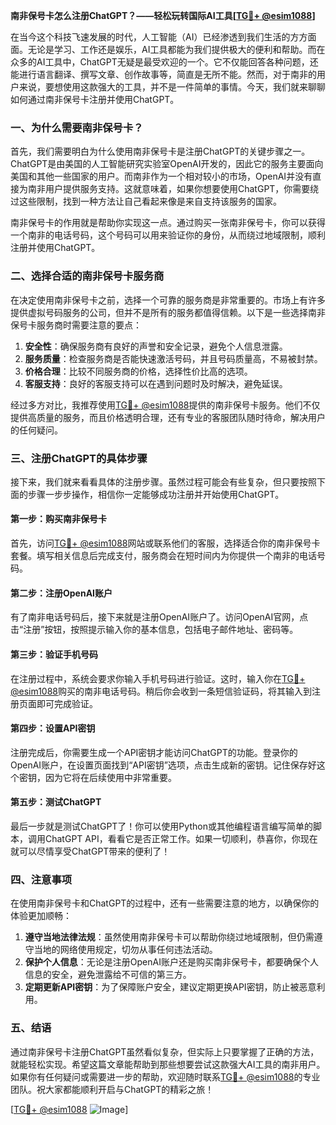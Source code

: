 **南非保号卡怎么注册ChatGPT？——轻松玩转国际AI工具[[TG💪+ @esim1088](https://t.me/s/esim1088)]**

在当今这个科技飞速发展的时代，人工智能（AI）已经渗透到我们生活的方方面面。无论是学习、工作还是娱乐，AI工具都能为我们提供极大的便利和帮助。而在众多的AI工具中，ChatGPT无疑是最受欢迎的一个。它不仅能回答各种问题，还能进行语言翻译、撰写文章、创作故事等，简直是无所不能。然而，对于南非的用户来说，要想使用这款强大的工具，并不是一件简单的事情。今天，我们就来聊聊如何通过南非保号卡注册并使用ChatGPT。

### **一、为什么需要南非保号卡？**

首先，我们需要明白为什么使用南非保号卡是注册ChatGPT的关键步骤之一。ChatGPT是由美国的人工智能研究实验室OpenAI开发的，因此它的服务主要面向美国和其他一些国家的用户。而南非作为一个相对较小的市场，OpenAI并没有直接为南非用户提供服务支持。这就意味着，如果你想要使用ChatGPT，你需要绕过这些限制，找到一种方法让自己看起来像是来自支持该服务的国家。

南非保号卡的作用就是帮助你实现这一点。通过购买一张南非保号卡，你可以获得一个南非的电话号码，这个号码可以用来验证你的身份，从而绕过地域限制，顺利注册并使用ChatGPT。

### **二、选择合适的南非保号卡服务商**

在决定使用南非保号卡之前，选择一个可靠的服务商是非常重要的。市场上有许多提供虚拟号码服务的公司，但并不是所有的服务都值得信赖。以下是一些选择南非保号卡服务商时需要注意的要点：

1. **安全性**：确保服务商有良好的声誉和安全记录，避免个人信息泄露。
2. **服务质量**：检查服务商是否能快速激活号码，并且号码质量高，不易被封禁。
3. **价格合理**：比较不同服务商的价格，选择性价比高的选项。
4. **客服支持**：良好的客服支持可以在遇到问题时及时解决，避免延误。

经过多方对比，我推荐使用[TG💪+ @esim1088](https://t.me/s/esim1088)提供的南非保号卡服务。他们不仅提供高质量的服务，而且价格透明合理，还有专业的客服团队随时待命，解决用户的任何疑问。

### **三、注册ChatGPT的具体步骤**

接下来，我们就来看看具体的注册步骤。虽然过程可能会有些复杂，但只要按照下面的步骤一步步操作，相信你一定能够成功注册并开始使用ChatGPT。

#### **第一步：购买南非保号卡**

首先，访问[TG💪+ @esim1088](https://t.me/s/esim1088)网站或联系他们的客服，选择适合你的南非保号卡套餐。填写相关信息后完成支付，服务商会在短时间内为你提供一个南非的电话号码。

#### **第二步：注册OpenAI账户**

有了南非电话号码后，接下来就是注册OpenAI账户了。访问OpenAI官网，点击“注册”按钮，按照提示输入你的基本信息，包括电子邮件地址、密码等。

#### **第三步：验证手机号码**

在注册过程中，系统会要求你输入手机号码进行验证。这时，输入你在[TG💪+ @esim1088](https://t.me/s/esim1088)购买的南非电话号码。稍后你会收到一条短信验证码，将其输入到注册页面即可完成验证。

#### **第四步：设置API密钥**

注册完成后，你需要生成一个API密钥才能访问ChatGPT的功能。登录你的OpenAI账户，在设置页面找到“API密钥”选项，点击生成新的密钥。记住保存好这个密钥，因为它将在后续使用中非常重要。

#### **第五步：测试ChatGPT**

最后一步就是测试ChatGPT了！你可以使用Python或其他编程语言编写简单的脚本，调用ChatGPT API，看看它是否正常工作。如果一切顺利，恭喜你，你现在就可以尽情享受ChatGPT带来的便利了！

### **四、注意事项**

在使用南非保号卡和ChatGPT的过程中，还有一些需要注意的地方，以确保你的体验更加顺畅：

1. **遵守当地法律法规**：虽然使用南非保号卡可以帮助你绕过地域限制，但仍需遵守当地的网络使用规定，切勿从事任何违法活动。
2. **保护个人信息**：无论是注册OpenAI账户还是购买南非保号卡，都要确保个人信息的安全，避免泄露给不可信的第三方。
3. **定期更新API密钥**：为了保障账户安全，建议定期更换API密钥，防止被恶意利用。

### **五、结语**

通过南非保号卡注册ChatGPT虽然看似复杂，但实际上只要掌握了正确的方法，就能轻松实现。希望这篇文章能帮助到那些想要尝试这款强大AI工具的南非用户。如果你有任何疑问或需要进一步的帮助，欢迎随时联系[TG💪+ @esim1088](https://t.me/s/esim1088)的专业团队。祝大家都能顺利开启与ChatGPT的精彩之旅！

[[TG💪+ @esim1088](https://t.me/s/esim1088) ![Image](https://i.postimg.cc/4NQfJmqS/Snipaste-2025-05-13-00-14-12.png)]